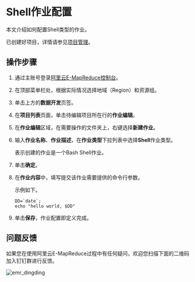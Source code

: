 # Shell作业配置

本文介绍如何配置Shell类型的作业。

已创建好项目，详情请参见[项目管理](/cn.zh-CN/数据开发/项目管理.md)。

## 操作步骤

1.  通过主账号登录[阿里云E-MapReduce控制台](https://emr.console.aliyun.com)。

2.  在顶部菜单栏处，根据实际情况选择地域（Region）和资源组。

3.  单击上方的**数据开发**页签。

4.  在**项目列表**页面，单击待编辑项目所在行的**作业编辑**。

5.  在**作业编辑**区域，在需要操作的文件夹上，右键选择**新建作业**。

6.  输入**作业名称**、**作业描述**，在**作业类型**下拉列表中选择**Shell**作业类型。

    表示创建的作业是一个Bash Shell作业。

7.  单击**确定**。

8.  在**作业内容**中，填写提交该作业需要提供的命令行参数。

    示例如下。

    ```
    DD=`date`;
    echo "hello world, $DD"
    ```

9.  单击**保存**，作业配置即定义完成。


## 问题反馈

如果您在使用阿里云E-MapReduce过程中有任何疑问，欢迎您扫描下面的二维码加入钉钉群进行反馈。

![emr_dingding](https://static-aliyun-doc.oss-cn-hangzhou.aliyuncs.com/assets/img/zh-CN/2440659951/p81620.png)

